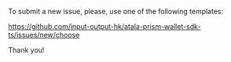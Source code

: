 To submit a new issue, please, use one of the following templates:

https://github.com/input-output-hk/atala-prism-wallet-sdk-ts/issues/new/choose

Thank you!

